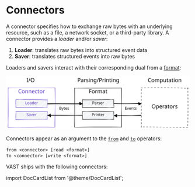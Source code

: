 # Connectors

A connector specifies how to exchange raw bytes with an underlying resource,
such as a file, a network socket, or a third-party library. A connector provides
a *loader* and/or *saver*:

1. **Loader**: translates raw bytes into structured event data
2. **Saver**: translates structured events into raw bytes

Loaders and savers interact with their corresponding dual from a
[format](formats):

![Connector](connector.excalidraw.svg)

Connectors appear as an argument to the [`from`](../operators/sources/from.md) and
[`to`](../operators/sinks/to.md) operators:

```
from <connector> [read <format>]
to <connector> [write <format>]
```

VAST ships with the following connectors:

import DocCardList from '@theme/DocCardList';

<DocCardList />

